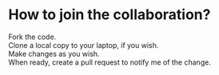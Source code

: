 # How to join the collaboration?

Fork the code.  
Clone a local copy to your laptop, if you wish.  
Make changes as you wish.  
When ready, create a pull request to notify me of the change.  

